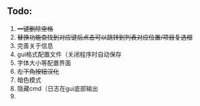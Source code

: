 ## Todo:

1. ~~一键删除空格~~
2. ~~替换功能查找到对应键后点击可以跳转到列表对应位置/项目复选框~~
3. 完善关于信息
4. gui格式配置文件（关闭程序时自动保存
5. 字体大小等配置界面
6. ~~左下角按钮汉化~~
7. 暗色模式
8. 隐藏cmd（日志在gui底部输出
9.
